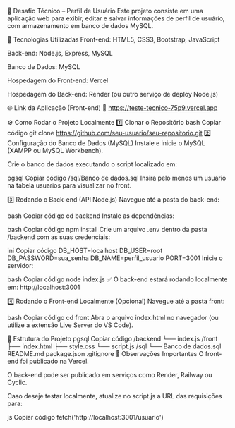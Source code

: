 📄 Desafio Técnico – Perfil de Usuário
Este projeto consiste em uma aplicação web para exibir, editar e salvar informações de perfil de usuário, com armazenamento em banco de dados MySQL.

🚀 Tecnologias Utilizadas
Front-end: HTML5, CSS3, Bootstrap, JavaScript

Back-end: Node.js, Express, MySQL

Banco de Dados: MySQL

Hospedagem do Front-end: Vercel

Hospedagem do Back-end: Render (ou outro serviço de deploy Node.js)

🌐 Link da Aplicação (Front-end)
🔗 https://teste-tecnico-75p9.vercel.app

⚙ Como Rodar o Projeto Localmente
1️⃣ Clonar o Repositório
bash
Copiar código
git clone https://github.com/seu-usuario/seu-repositorio.git
2️⃣ Configuração do Banco de Dados (MySQL)
Instale e inicie o MySQL (XAMPP ou MySQL Workbench).

Crie o banco de dados executando o script localizado em:

pgsql
Copiar código
/sql/Banco de dados.sql
Insira pelo menos um usuário na tabela usuarios para visualizar no front.

3️⃣ Rodando o Back-end (API Node.js)
Navegue até a pasta do back-end:

bash
Copiar código
cd backend
Instale as dependências:

bash
Copiar código
npm install
Crie um arquivo .env dentro da pasta /backend com as suas credenciais:

ini
Copiar código
DB_HOST=localhost
DB_USER=root
DB_PASSWORD=sua_senha
DB_NAME=perfil_usuario
PORT=3001
Inicie o servidor:

bash
Copiar código
node index.js
✅ O back-end estará rodando localmente em:
http://localhost:3001

4️⃣ Rodando o Front-end Localmente (Opcional)
Navegue até a pasta front:

bash
Copiar código
cd front
Abra o arquivo index.html no navegador (ou utilize a extensão Live Server do VS Code).

💾 Estrutura do Projeto
pgsql
Copiar código
/backend
  └── index.js
/front
  ├── index.html
  ├── style.css
  └── script.js
/sql
  └── Banco de dados.sql
README.md
package.json
.gitignore
📝 Observações Importantes
O front-end foi publicado na Vercel.

O back-end pode ser publicado em serviços como Render, Railway ou Cyclic.

Caso deseje testar localmente, atualize no script.js a URL das requisições para:

js
Copiar código
fetch('http://localhost:3001/usuario')

